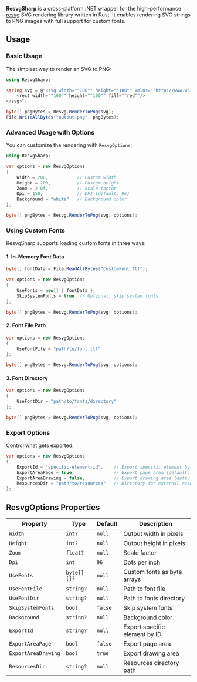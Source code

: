 **ResvgSharp** is a cross-platform .NET wrapper for the high-performance [resvg](https://github.com/linebender/resvg) SVG rendering library written in Rust. It enables rendering SVG strings to PNG images with full support for custom fonts.

## Usage

### Basic Usage

The simplest way to render an SVG to PNG:

```csharp
using ResvgSharp;

string svg = @"<svg width=""100"" height=""100"" xmlns=""http://www.w3.org/2000/svg"">
    <rect width=""100"" height=""100"" fill=""red""/>
</svg>";

byte[] pngBytes = Resvg.RenderToPng(svg);
File.WriteAllBytes("output.png", pngBytes);
```

### Advanced Usage with Options

You can customize the rendering with `ResvgOptions`:

```csharp
using ResvgSharp;

var options = new ResvgOptions
{
    Width = 200,           // Custom width
    Height = 200,          // Custom height
    Zoom = 2.0f,           // Scale factor
    Dpi = 150,             // DPI (default: 96)
    Background = "white"   // Background color
};

byte[] pngBytes = Resvg.RenderToPng(svg, options);
```

### Using Custom Fonts

ResvgSharp supports loading custom fonts in three ways:

#### 1. In-Memory Font Data
```csharp
byte[] fontData = File.ReadAllBytes("CustomFont.ttf");

var options = new ResvgOptions
{
    UseFonts = new[] { fontData },
    SkipSystemFonts = true  // Optional: skip system fonts
};

byte[] pngBytes = Resvg.RenderToPng(svg, options);
```

#### 2. Font File Path
```csharp
var options = new ResvgOptions
{
    UseFontFile = "path/to/font.ttf"
};

byte[] pngBytes = Resvg.RenderToPng(svg, options);
```

#### 3. Font Directory
```csharp
var options = new ResvgOptions
{
    UseFontDir = "path/to/fonts/directory"
};

byte[] pngBytes = Resvg.RenderToPng(svg, options);
```

### Export Options

Control what gets exported:

```csharp
var options = new ResvgOptions
{
    ExportId = "specific-element-id",    // Export specific element by ID
    ExportAreaPage = true,               // Export page area (default: false)
    ExportAreaDrawing = false,           // Export drawing area (default: true)
    ResourcesDir = "path/to/resources"   // Directory for external resources
};
```

## ResvgOptions Properties

| Property | Type | Default | Description |
|----------|------|---------|-------------|
| `Width` | `int?` | `null` | Output width in pixels |
| `Height` | `int?` | `null` | Output height in pixels |
| `Zoom` | `float?` | `null` | Scale factor |
| `Dpi` | `int` | `96` | Dots per inch |
| `UseFonts` | `byte[][]?` | `null` | Custom fonts as byte arrays |
| `UseFontFile` | `string?` | `null` | Path to font file |
| `UseFontDir` | `string?` | `null` | Path to fonts directory |
| `SkipSystemFonts` | `bool` | `false` | Skip system fonts |
| `Background` | `string?` | `null` | Background color |
| `ExportId` | `string?` | `null` | Export specific element by ID |
| `ExportAreaPage` | `bool` | `false` | Export page area |
| `ExportAreaDrawing` | `bool` | `true` | Export drawing area |
| `ResourcesDir` | `string?` | `null` | Resources directory path |